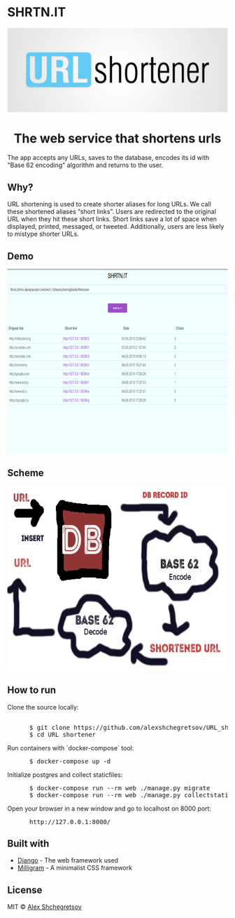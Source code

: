 <h1>SHRTN.IT</h1>
<p align="center"><img src="screenshot/img2.png" width=900px></p>
<h1 align="center">The web service that shortens urls</h1>
<p>The app accepts any URLs, saves to the database, encodes its id with "Base 62 encoding" algorithm and returns to the user.</p>
<h2>Why?</h2>
<p>URL shortening is used to create shorter aliases for long URLs. We call these shortened aliases “short links”. Users are redirected to the original URL when they hit these short links. Short links save a lot of space when displayed, printed, messaged, or tweeted. Additionally, users are less likely to mistype shorter URLs.</p>
<h2>Demo</h2>
  <img src="screenshot/demo5.png" height="420px">
<h2>Scheme</h2>
  <img src="screenshot/base62.png" height="420px">
<h2>How to run</h2>
<p>Clone the source locally:</p>
<pre> 
      $ git clone https://github.com/alexshchegretsov/URL_shortener.git
      $ cd URL_shortener
</pre>

<p>Run containers with `docker-compose` tool:</p>
<pre>
      $ docker-compose up -d
</pre>
<p>Initialize postgres and collect staticfiles:</p>
<pre>
      $ docker-compose run --rm web ./manage.py migrate
      $ docker-compose run --rm web ./manage.py collectstatic    (type "yes")
</pre>


<p>Open your browser in a new window and go to localhost on 8000 port:</p>
<pre>
      http://127.0.0.1:8000/
</pre>
<h2>Built with</h2>
<ul>
  <li><a href="https://www.djangoproject.com/">Django</a> - The web framework used</li>
  <li><a href="https://milligram.io/">Milligram</a> - A minimalist CSS framework</li>
</ul>
<h2>License</h2>
<p>MIT &copy; <a href="https://github.com/alexshchegretsov">Alex Shchegretsov</a></p>
